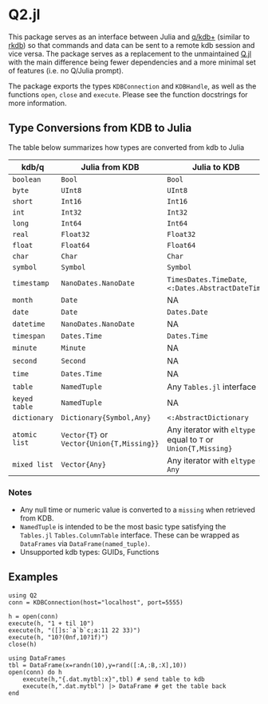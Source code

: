 # Q2.jl

This package serves as an interface between Julia and [q/kdb+](https://code.kx.com/q/) (similar to [rkdb](https://github.com/KxSystems/rkdb)) so that commands and data can be sent to a remote kdb session and vice versa. The package serves as a replacement to the unmaintained [Q.jl](https://github.com/enlnt/Q.jl) with the main difference being fewer dependencies and a more minimal set of features (i.e. no Q/Julia prompt).

The package exports the types `KDBConnection` and `KDBHandle`, as well as the functions `open`, `close` and `execute`. Please see the function docstrings for more information.

## Type Conversions from KDB to Julia

The table below summarizes how types are converted from kdb to Julia

| **kdb/q**     	| **Julia from KDB**                        	| **Julia to KDB**                                              	|
|---------------	|-------------------------------------------	|---------------------------------------------------------------	|
| `boolean`     	| `Bool`                                    	| `Bool`                                                        	|
| `byte`        	| `UInt8`                                   	| `UInt8`                                                       	|
| `short`       	| `Int16`                                   	| `Int16`                                                       	|
| `int`         	| `Int32`                                   	| `Int32`                                                       	|
| `long`        	| `Int64`                                   	| `Int64`                                                       	|
| `real`        	| `Float32`                                 	| `Float32`                                                     	|
| `float`       	| `Float64`                                 	| `Float64`                                                     	|
| `char`        	| `Char`                                    	| `Char`                                                        	|
| `symbol`      	| `Symbol`                                  	| `Symbol`                                                      	|
| `timestamp`   	| `NanoDates.NanoDate`                      	| `TimesDates.TimeDate`, `<:Dates.AbstractDateTime`             	|
| `month`       	| `Date`                                    	| NA                                                            	|
| `date`        	| `Date`                                    	| `Dates.Date`                                                  	|
| `datetime`    	| `NanoDates.NanoDate`                      	| NA                                                            	|
| `timespan`    	| `Dates.Time`                              	| `Dates.Time`                                                  	|
| `minute`      	| `Minute`                                  	| NA                                                            	|
| `second`      	| `Second`                                  	| NA                                                            	|
| `time`        	| `Dates.Time`                              	| NA                                                            	|
| `table`       	| `NamedTuple`                              	| Any `Tables.jl` interface                                     	|
| `keyed table` 	| `NamedTuple`                              	| NA                                                            	|
| `dictionary`  	| `Dictionary{Symbol,Any}`                  	| `<:AbstractDictionary`                                        	|
| `atomic list` 	| `Vector{T}` or `Vector{Union{T,Missing}}` 	| Any iterator with `eltype` equal to `T` or `Union{T,Missing}` 	|
| `mixed list`  	| `Vector{Any}`                             	| Any iterator with `eltype = Any`                              	|

### Notes
 - Any null time or numeric value is converted to a `missing` when retrieved from KDB.
 - `NamedTuple` is intended to be the most basic type satisfying the `Tables.jl` `Tables.ColumnTable` interface. These can be wrapped as `DataFrames` via `DataFrame(named_tuple)`.
 - Unsupported kdb types: GUIDs, Functions

## Examples

```
using Q2
conn = KDBConnection(host="localhost", port=5555)

h = open(conn)
execute(h, "1 + til 10")
execute(h, "([]s:`a`b`c;a:11 22 33)")
execute(h, "10?(0nf,10?1f)")
close(h)

using DataFrames
tbl = DataFrame(x=randn(10),y=rand([:A,:B,:X],10))
open(conn) do h
    execute(h,"{.dat.mytbl:x}",tbl) # send table to kdb
    execute(h,".dat.mytbl") |> DataFrame # get the table back
end

```